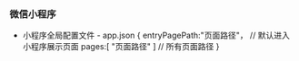### 微信小程序
* 小程序全局配置文件 - app.json
{
  entryPagePath:"页面路径"， // 默认进入小程序展示页面
  pages:[
    "页面路径" 
  ] // 所有页面路径
}